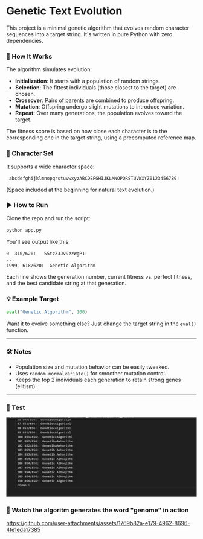 
# Genetic Text Evolution

This project is a minimal genetic algorithm that evolves random character sequences into a target string. It's written in pure Python with zero dependencies.

### 🧬 How It Works

The algorithm simulates evolution:

- **Initialization**: It starts with a population of random strings.
- **Selection**: The fittest individuals (those closest to the target) are chosen.
- **Crossover**: Pairs of parents are combined to produce offspring.
- **Mutation**: Offspring undergo slight mutations to introduce variation.
- **Repeat**: Over many generations, the population evolves toward the target.

The fitness score is based on how close each character is to the corresponding one in the target string, using a precomputed reference map.

### 🔡 Character Set

It supports a wide character space:

```
 abcdefghijklmnopqrstuvwxyzABCDEFGHIJKLMNOPQRSTUVWXYZ0123456789!
```

(Space included at the beginning for natural text evolution.)

### ▶️ How to Run

Clone the repo and run the script:

```bash
python app.py
```

You'll see output like this:

```
0  310/620:   S5tzZ3Jv9zzWgP1!
...
1999  618/620:  Genetic Algorithm
```

Each line shows the generation number, current fitness vs. perfect fitness, and the best candidate string at that generation.

### 💡 Example Target

```python
eval("Genetic Algorithm", 100)
```

Want it to evolve something else? Just change the target string in the `eval()` function.

---

### 🛠️ Notes

- Population size and mutation behavior can be easily tweaked.
- Uses `random.normalvariate()` for smoother mutation control.
- Keeps the top 2 individuals each generation to retain strong genes (elitism).

---

### 🧪 Test

![alt](./assets/Screenshot%202025-04-09%20195638.png)

### 🎥 Watch  the algoritm generates the word "genome" in action 


https://github.com/user-attachments/assets/1769b82a-e179-4962-8696-4fe1eda17385


